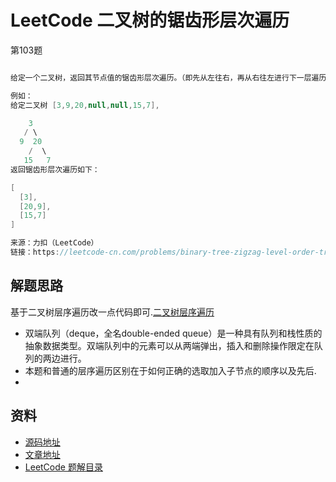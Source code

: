 # LeetCode 二叉树的锯齿形层次遍历

第103题

```java

给定一个二叉树，返回其节点值的锯齿形层次遍历。（即先从左往右，再从右往左进行下一层遍历，以此类推，层与层之间交替进行）。

例如：
给定二叉树 [3,9,20,null,null,15,7],

    3
   / \
  9  20
    /  \
   15   7
返回锯齿形层次遍历如下：

[
  [3],
  [20,9],
  [15,7]
]

来源：力扣（LeetCode）
链接：https://leetcode-cn.com/problems/binary-tree-zigzag-level-order-traversal

```

## 解题思路

基于二叉树层序遍历改一点代码即可.[二叉树层序遍历](https://github.com/smltq/spring-boot-demo/blob/master/leetcode/src/main/java/com/easy/leetcode/Sub103.md)

- 双端队列（deque，全名double-ended queue）是一种具有队列和栈性质的抽象数据类型。双端队列中的元素可以从两端弹出，插入和删除操作限定在队列的两边进行。
- 本题和普通的层序遍历区别在于如何正确的选取加入子节点的顺序以及先后.
- 

## 资料

- [源码地址](https://github.com/smltq/spring-boot-demo/blob/master/leetcode/src/main/java/com/easy/leetcode/Sub103.java)
- [文章地址](https://github.com/smltq/spring-boot-demo/blob/master/leetcode/src/main/java/com/easy/leetcode/Sub103.md)
- [LeetCode 题解目录](https://github.com/smltq/spring-boot-demo/blob/master/leetcode)